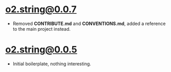 # o2.string@0.0.7

* Removed **CONTRIBUTE.md** and **CONVENTIONS.md**, added a reference to the main project instead.

# o2.string@0.0.5

* Initial boilerplate, nothing interesting.
